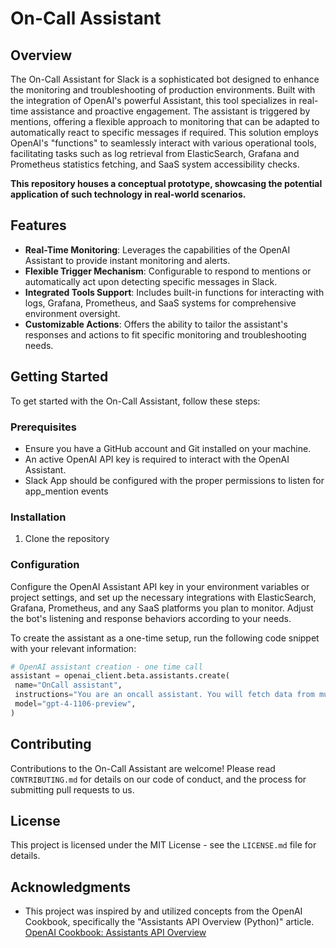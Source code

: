 # On-Call Assistant

## Overview
The On-Call Assistant for Slack is a sophisticated bot designed to enhance the monitoring and troubleshooting of production environments. Built with the integration of OpenAI's powerful Assistant, this tool specializes in real-time assistance and proactive engagement. The assistant is triggered by mentions, offering a flexible approach to monitoring that can be adapted to automatically react to specific messages if required. This solution employs OpenAI's "functions" to seamlessly interact with various operational tools, facilitating tasks such as log retrieval from ElasticSearch, Grafana and Prometheus statistics fetching, and SaaS system accessibility checks.

**This repository houses a conceptual prototype, showcasing the potential application of such technology in real-world scenarios.**

## Features
- **Real-Time Monitoring**: Leverages the capabilities of the OpenAI Assistant to provide instant monitoring and alerts.
- **Flexible Trigger Mechanism**: Configurable to respond to mentions or automatically act upon detecting specific messages in Slack.
- **Integrated Tools Support**: Includes built-in functions for interacting with logs, Grafana, Prometheus, and SaaS systems for comprehensive environment oversight.
- **Customizable Actions**: Offers the ability to tailor the assistant's responses and actions to fit specific monitoring and troubleshooting needs.

## Getting Started
To get started with the On-Call Assistant, follow these steps:

### Prerequisites
- Ensure you have a GitHub account and Git installed on your machine.
- An active OpenAI API key is required to interact with the OpenAI Assistant.
- Slack App should be configured with the proper permissions to listen for app_mention events

### Installation
1. Clone the repository

### Configuration
Configure the OpenAI Assistant API key in your environment variables or project settings, and set up the necessary integrations with ElasticSearch, Grafana, Prometheus, and any SaaS platforms you plan to monitor. Adjust the bot's listening and response behaviors according to your needs.

To create the assistant as a one-time setup, run the following code snippet with your relevant information:
```python
# OpenAI assistant creation - one time call
assistant = openai_client.beta.assistants.create(
 name="OnCall assistant",
 instructions="You are an oncall assistant. You will fetch data from multiple sources and help an Ops engineer understand the current status of a production environment. Answers should be 1-2 sentences max.",
 model="gpt-4-1106-preview",
)
```

## Contributing
Contributions to the On-Call Assistant are welcome! Please read `CONTRIBUTING.md` for details on our code of conduct, and the process for submitting pull requests to us.

## License
This project is licensed under the MIT License - see the `LICENSE.md` file for details.

## Acknowledgments
- This project was inspired by and utilized concepts from the OpenAI Cookbook, specifically the "Assistants API Overview (Python)" article. [OpenAI Cookbook: Assistants API Overview](https://cookbook.openai.com/examples/assistants_api_overview_python)


